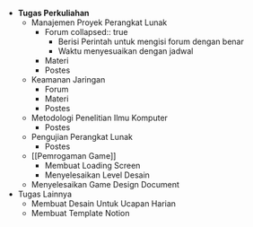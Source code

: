 - **Tugas Perkuliahan**
	- Manajemen Proyek Perangkat Lunak
		- Forum
		  collapsed:: true
			- Berisi Perintah untuk mengisi forum dengan benar
			- Waktu menyesuaikan dengan jadwal
		- Materi
		- Postes
	- Keamanan Jaringan
		- Forum
		- Materi
		- Postes
	- Metodologi Penelitian Ilmu Komputer
		- Postes
	- Pengujian Perangkat Lunak
		- Postes
	- [[Pemrogaman Game]]
		- Membuat Loading Screen
		- Menyelesaikan Level Desain
	- Menyelesaikan Game Design Document
- Tugas Lainnya
	- Membuat Desain Untuk Ucapan Harian
	- Membuat Template Notion